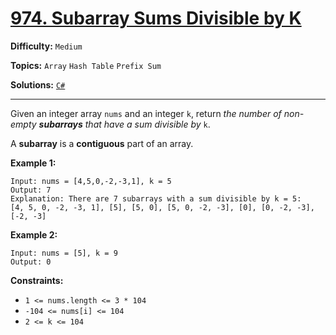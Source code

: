 # [974. Subarray Sums Divisible by K](https://leetcode.com/problems/subarray-sums-divisible-by-k/)

**Difficulty:** `Medium`

**Topics:** `Array` `Hash Table` `Prefix Sum`

**Solutions:** [`C#`](../../src/csharp/challenges/Problems/SubarraySumsDivisibleByK.cs)

---

Given an integer array `nums` and an integer `k`, return *the number of non-empty **subarrays** that have a sum divisible by* `k`.

A **subarray** is a **contiguous** part of an array.

**Example 1:**

```
Input: nums = [4,5,0,-2,-3,1], k = 5
Output: 7
Explanation: There are 7 subarrays with a sum divisible by k = 5:
[4, 5, 0, -2, -3, 1], [5], [5, 0], [5, 0, -2, -3], [0], [0, -2, -3], [-2, -3]
```

**Example 2:**

```
Input: nums = [5], k = 9
Output: 0
```

**Constraints:**

* `1 <= nums.length <= 3 * 104`
* `-104 <= nums[i] <= 104`
* `2 <= k <= 104`